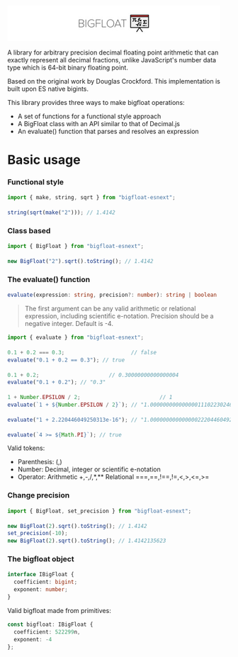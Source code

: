 [![BigFloat](https://raw.githubusercontent.com/davidmartinez10/bigfloat-esnext/master/bigfloat.jpg)](https://github.com/davidmartinez10/bigfloat-esnext)

A library for arbitrary precision decimal floating point arithmetic that can exactly represent all decimal fractions,
unlike JavaScript's number data type which is 64-bit binary floating point.

Based on the original work by Douglas Crockford.
This implementation is built upon ES native bigints.

This library provides three ways to make bigfloat operations:
  - A set of functions for a functional style approach
  - A BigFloat class with an API similar to that of Decimal.js
  - An evaluate() function that parses and resolves an expression

# Basic usage
### Functional style
```typescript
import { make, string, sqrt } from "bigfloat-esnext";

string(sqrt(make("2"))); // 1.4142
```

### Class based
```typescript
import { BigFloat } from "bigfloat-esnext";

new BigFloat("2").sqrt().toString(); // 1.4142
```

### The evaluate() function
```typescript
evaluate(expression: string, precision?: number): string | boolean
```
>The first argument can be any valid arithmetic or relational expression, including scientific e-notation.
>Precision should be a negative integer. Default is -4.
```typescript
import { evaluate } from "bigfloat-esnext";

0.1 + 0.2 === 0.3;                     // false
evaluate("0.1 + 0.2 == 0.3"); // true

0.1 + 0.2;                      // 0.30000000000000004
evaluate("0.1 + 0.2"); // "0.3"

1 + Number.EPSILON / 2;                         // 1
evaluate(`1 + ${Number.EPSILON / 2}`); // "1.00000000000000011102230246251565"

evaluate("1 + 2.220446049250313e-16"); // "1.0000000000000002220446049250313"

evaluate(`4 >= ${Math.PI}`); // true
```

Valid tokens:
  - Parenthesis: (,)
  - Number: Decimal, integer or scientific e-notation
  - Operator: Arithmetic +,-,/,\*,\*\* Relational =\=\=,=\=,!==,!=,<,>,<=,>=
### Change precision
```typescript
import { BigFloat, set_precision } from "bigfloat-esnext";

new BigFloat(2).sqrt().toString(); // 1.4142
set_precision(-10);
new BigFloat(2).sqrt().toString(); // 1.4142135623
```
### The bigfloat object
```typescript
interface IBigFloat {
  coefficient: bigint;
  exponent: number;
}
```
Valid bigfloat made from primitives:
```typescript
const bigfloat: IBigFloat {
  coefficient: 522299n,
  exponent: -4
};
```
